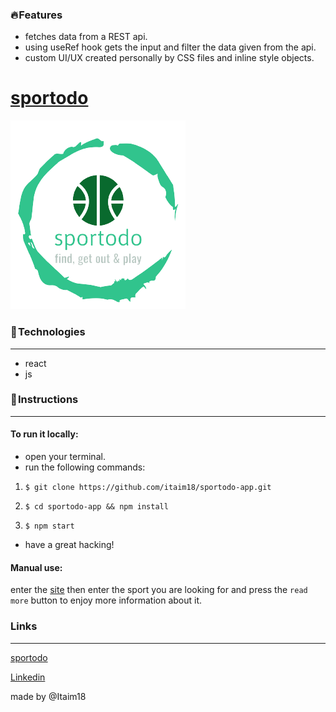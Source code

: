 ### 🔥 Features

- fetches data from a REST api.
- using useRef hook gets the input and filter the data given from the api.
- custom UI/UX created personally by CSS files and inline style objects.


# [sportodo](https://sportodo.netlify.app/)

![](https://github.com/itaim18/sportodo-app/blob/master/src/images/logo-sports.png)



### 🔧 Technologies
----
- react
- js

### 📃 Instructions
----
#### To run it locally:
- open your terminal.
- run the following commands:
1. `$ git clone https://github.com/itaim18/sportodo-app.git`

2. `$ cd sportodo-app && npm install`

3. `$ npm start`

- have a great hacking!

#### Manual use:
enter the [site](https://sportodo.netlify.app/) then enter the sport you are looking for and press the `read more` button to enjoy more information about it.

### Links
----
[sportodo](http://localhost/)

[Linkedin](http://localhost/ "link title")

[name]: [https://github.com/]
made by @Itaim18
